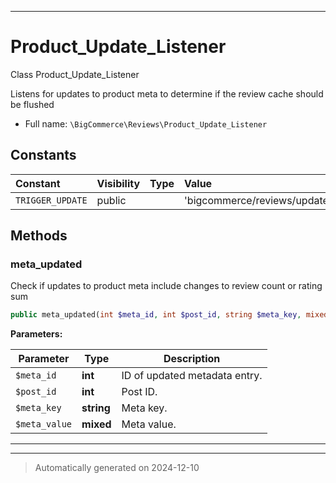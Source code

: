 ***

# Product_Update_Listener

Class Product_Update_Listener

Listens for updates to product meta to determine if the review
cache should be flushed

* Full name: `\BigCommerce\Reviews\Product_Update_Listener`


## Constants

| Constant | Visibility | Type | Value |
|:---------|:-----------|:-----|:------|
|`TRIGGER_UPDATE`|public| |&#039;bigcommerce/reviews/update&#039;|


## Methods


### meta_updated

Check if updates to product meta include changes to review count or rating sum

```php
public meta_updated(int $meta_id, int $post_id, string $meta_key, mixed $meta_value): mixed
```








**Parameters:**

| Parameter | Type | Description |
|-----------|------|-------------|
| `$meta_id` | **int** | ID of updated metadata entry. |
| `$post_id` | **int** | Post ID. |
| `$meta_key` | **string** | Meta key. |
| `$meta_value` | **mixed** | Meta value. |





***


***
> Automatically generated on 2024-12-10

